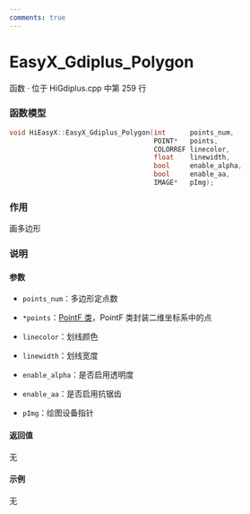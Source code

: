 ```yaml
---
comments: true
---
```


# EasyX_Gdiplus_Polygon
函数 · 位于 HiGdiplus.cpp 中第 259 行

### 函数模型

```cpp
void HiEasyX::EasyX_Gdiplus_Polygon(int      points_num,
									POINT*   points,
									COLORREF linecolor,
									float  	 linewidth,
									bool  	 enable_alpha,
									bool  	 enable_aa,
									IMAGE*   pImg);
```

### 作用
画多边形

### 说明
#### 参数
- `points_num`：多边形定点数

- `*points`：[PointF 类](https://learn.microsoft.com/zh-cn/windows/win32/api/gdiplustypes/nl-gdiplustypes-pointf)，PointF 类封装二维坐标系中的点

- `linecolor`：划线颜色

- `linewidth`：划线宽度

- `enable_alpha`：是否启用透明度

- `enable_aa`：是否启用抗锯齿

- `pImg`：绘图设备指针

#### 返回值
无

#### 示例
无
